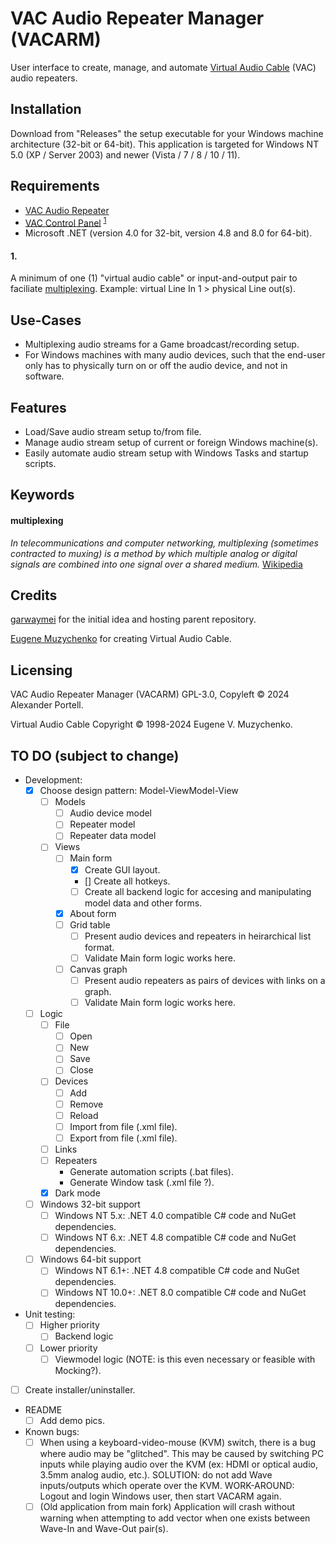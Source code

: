 # VAC Audio Repeater Manager (VACARM)
User interface to create, manage, and automate [Virtual Audio Cable](#Licensing) (VAC) audio repeaters.

## Installation
Download from "Releases" the setup executable for your Windows machine architecture (32-bit or 64-bit). This application is targeted for Windows NT 5.0 (XP / Server 2003) and newer (Vista / 7 / 8 / 10 / 11).

## Requirements
* [VAC Audio Repeater](https://vac.muzychenko.net/en/repeater.htm)
* [VAC Control Panel](https://vac.muzychenko.net/en/download.htm) <sup>[1](#1)</sup>
* Microsoft .NET (version 4.0 for 32-bit, version 4.8 and 8.0 for 64-bit). 

#### 1.
A minimum of one (1) "virtual audio cable" or input-and-output pair to faciliate [multiplexing](#multiplexing). Example: virtual Line In 1 > physical Line out(s).

## Use-Cases
* Multiplexing audio streams for a Game broadcast/recording setup.
* For Windows machines with many audio devices, such that the end-user only has to physically turn on or off the audio device, and not in software.

## Features
* Load/Save audio stream setup to/from file.
* Manage audio stream setup of current or foreign Windows machine(s).
* Easily automate audio stream setup with Windows Tasks and startup scripts.

## Keywords
#### multiplexing
*In telecommunications and computer networking, multiplexing (sometimes contracted to muxing) is a method by which multiple analog or digital signals are combined into one signal over a shared medium.* [Wikipedia](https://en.wikipedia.org/wiki/Multiplexing)

## Credits
[garwaymei](https://github.com/garwaymei) for the initial idea and hosting parent repository.

[Eugene Muzychenko](https://eugene.muzychenko.net/EMuzychenko_Resume_Eng.htm) for creating Virtual Audio Cable.

## Licensing
VAC Audio Repeater Manager (VACARM) GPL-3.0, Copyleft © 2024 Alexander Portell.

Virtual Audio Cable Copyright © 1998-2024 Eugene V. Muzychenko.

## TO DO (subject to change)
- Development:
	- [x] Choose design pattern: Model-ViewModel-View
		- [ ] Models
			- [ ] Audio device model
			- [ ] Repeater model
			- [ ] Repeater data model
		- [ ] Views
			- [ ] Main form
				- [x] Create GUI layout.
				- [] Create all hotkeys.
				- [ ] Create all backend logic for accesing and manipulating model data and other forms.
			- [x] About form
			- [ ] Grid table
				- [ ] Present audio devices and repeaters in heirarchical list format.
				- [ ] Validate Main form logic works here.
			- [ ] Canvas graph
				- [ ] Present audio repeaters as pairs of devices with links on a graph.
				- [ ] Validate Main form logic works here.

	- [ ] Logic
		- [ ] File
			- [ ] Open
			- [ ] New
			- [ ] Save
			- [ ] Close
		- [ ] Devices
			- [ ] Add
			- [ ] Remove
			- [ ] Reload
			- [ ] Import from file (.xml file).
			- [ ] Export from file (.xml file).
		- [ ] Links
		- [ ] Repeaters
			- Generate automation scripts (.bat files).
			- Generate Window task (.xml file ?).
		- [x] Dark mode
	- [ ] Windows 32-bit support
		- [ ] Windows NT 5.x:	.NET 4.0 compatible C# code and NuGet dependencies.
		- [ ] Windows NT 6.x:	.NET 4.8 compatible C# code and NuGet dependencies.
	- [ ] Windows 64-bit support
		- [ ] Windows NT 6.1+:	.NET 4.8 compatible C# code and NuGet dependencies.
		- [ ] Windows NT 10.0+:	.NET 8.0 compatible C# code and NuGet dependencies.

- Unit testing:
	- [ ] Higher priority
		- [ ] Backend logic
	- [ ] Lower priority
		- [ ] Viewmodel logic (NOTE: is this even necessary or feasible with Mocking?).

- [ ] Create installer/uninstaller.

- README
	- [ ] Add demo pics.

- Known bugs:
	- [ ] When using a keyboard-video-mouse (KVM) switch, there is a bug where audio may be "glitched". This may be caused by switching PC inputs while playing audio over the KVM (ex: HDMI or optical audio, 3.5mm analog audio, etc.). SOLUTION: do not add Wave inputs/outputs which operate over the KVM. WORK-AROUND: Logout and login Windows user, then start VACARM again.
	- [ ] (Old application from main fork) Application will crash without warning when attempting to add vector when one exists between Wave-In and Wave-Out pair(s).